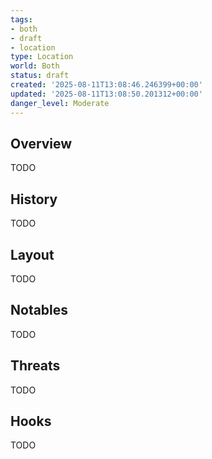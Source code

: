 ```yaml
---
tags:
- both
- draft
- location
type: Location
world: Both
status: draft
created: '2025-08-11T13:08:46.246399+00:00'
updated: '2025-08-11T13:08:50.201312+00:00'
danger_level: Moderate
---
```



## Overview

TODO
## History

TODO
## Layout

TODO
## Notables

TODO
## Threats

TODO
## Hooks

TODO
